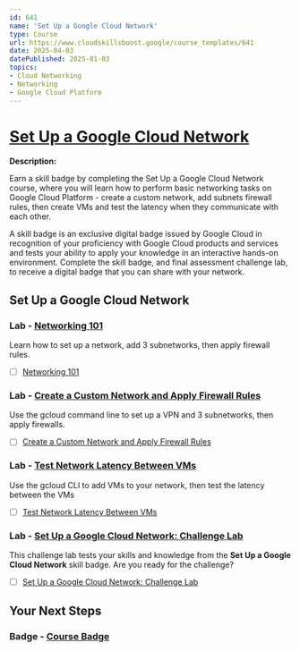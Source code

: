 ```yaml
---
id: 641
name: 'Set Up a Google Cloud Network'
type: Course
url: https://www.cloudskillsboost.google/course_templates/641
date: 2025-04-03
datePublished: 2025-01-03
topics:
- Cloud Networking
- Networking
- Google Cloud Platform
---
```


# [Set Up a Google Cloud Network](https://www.cloudskillsboost.google/course_templates/641)

**Description:**

Earn a skill badge by completing the Set Up a Google Cloud Network course, where you will learn how to perform basic networking tasks on Google Cloud Platform - create a custom network, add subnets firewall rules, then create VMs and test the latency when they communicate with each other.

A skill badge is an exclusive digital badge issued by Google Cloud in recognition of your proficiency with Google Cloud products and services and tests your ability to apply your knowledge in an interactive hands-on environment. Complete the skill badge, and final assessment challenge lab, to receive a digital badge that you can share with your network.

## Set Up a Google Cloud Network

### Lab - [Networking 101](https://www.cloudskillsboost.google/course_templates/641/labs/519959)

Learn how to set up a network, add 3 subnetworks, then apply firewall rules.

- [ ] [Networking 101](../labs/Networking-101.md)

### Lab - [Create a Custom Network and Apply Firewall Rules](https://www.cloudskillsboost.google/course_templates/641/labs/519960)

Use the gcloud command line to set up a VPN and 3 subnetworks, then apply firewalls.

- [ ] [Create a Custom Network and Apply Firewall Rules](../labs/Create-a-Custom-Network-and-Apply-Firewall-Rules.md)

### Lab - [Test Network Latency Between VMs](https://www.cloudskillsboost.google/course_templates/641/labs/519961)

Use the gcloud CLI to add VMs to your network, then test the latency between the VMs

- [ ] [Test Network Latency Between VMs](../labs/Test-Network-Latency-Between-VMs.md)

### Lab - [Set Up a Google Cloud Network: Challenge Lab](https://www.cloudskillsboost.google/course_templates/641/labs/519962)

This challenge lab tests your skills and knowledge from the <b>Set Up a Google Cloud Network</b> skill badge. Are you ready for the challenge?

- [ ] [Set Up a Google Cloud Network: Challenge Lab](../labs/Set-Up-a-Google-Cloud-Network-Challenge-Lab.md)

## Your Next Steps

### Badge - [Course Badge](https://www.cloudskillsboost.googleNone)
